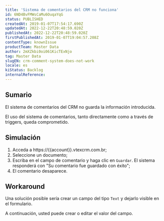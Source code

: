 ```yaml
---
title: 'Sistema de comentarios del CRM no funciona'
id: 6ND4BvFMWsCaMu6OuqaYqG
status: PUBLISHED
createdAt: 2019-01-07T17:54:17.690Z
updatedAt: 2022-12-22T20:48:59.020Z
publishedAt: 2022-12-22T20:48:59.020Z
firstPublishedAt: 2019-01-07T19:04:57.208Z
contentType: knownIssue
productTeam: Master Data
author: 2mXZkbi0oi061KicTExNjo
tag: Master Data
slugEN: crm-comment-system-does-not-work
locale: es
kiStatus: Backlog
internalReference: 
---
```


## Sumario

El sistema de comentarios del CRM no guarda la información introducida.

El uso del sistema de comentarios, tanto directamente como a través de triggers, queda comprometido.

## Simulación

1. Acceda a https://{{account}}.vtexcrm.com.br;
2. Seleccione un documento;
3. Escriba en el campo de comentario y haga clic en `Guardar`. El sistema responderá con "Su comentario fue guardado con éxito";
4. El comentario desaparece.

## Workaround

Una solución posible sería crear un campo del tipo `Text` y dejarlo visible en el formulario.

A continuación, usted puede crear o editar el valor del campo.

